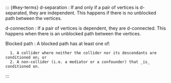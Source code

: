 ::: {#key-terms}
d-separation
:   If and only if a pair of vertices is d-separated, they are independent. This happens if there is no unblocked path between the vertices.

d-connection
:   If a pair of vertices is dependent, they are d-connected. This happens when there is an unblocked path between the vertices.

Blocked path
:   A blocked path has at least one of:

      1. A collider where neither the collider nor its descendants are conditioned on; or
      2. A non-collider (i.e. a mediator or a confounder) that _is_ conditioned on.
:::
